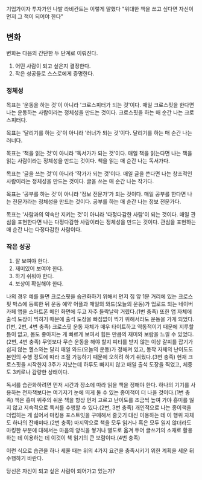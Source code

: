 기업가이자 투자가인 나발 라비칸트는 이렇게 말했다 "위대한 책을 쓰고 싶다면 자신이 먼저 그 책이 되어야 한다"

## 변화
변화는 다음의 간단한 두 단계로 이뤄진다.

1. 어떤 사람이 되고 싶은지 결정한다.
2. 작은 성공들로 스스로에게 증명한다.

### 정체성
목표는 '운동을 하는 것'이 아니라 '크로스피터가 되는 것'이다.
매일 크로스핏을 한다면 나는 운동하는 사람이라는 정체성을 만드는 것이다.
크로스핏을 하는 매 순간 나는 크로스피터다.

목표는 '달리기를 하는 것'이 아니라 '러너가 되는 것'이다.
달리기를 하는 매 순간 나는 러너다.

목표는 '책을 읽는 것'이 아니라 '독서가가 되는 것'이다.
매일 책을 읽는다면 나는 책을 읽는 사람이라는 정체성을 만드는 것이다.
책을 읽는 매 순간 나는 독서가다.

목표는 '글을 쓰는 것'이 아니라 '작가가 되는 것'이다.
매일 글을 쓴다면 나는 창조적인 사람이라는 정체성을 만드는 것이다.
글을 쓰는 매 순간 나는 작가다.

목표는 '공부를 하는 것'이 아니라 '정보 전문가'가 되는 것이다.
매일 공부를 한다면 나는 전문가라는 정체성을 만드는 것이다.
공부를 하는 매 순간 나는 정보 전문가다.

목표는 '사람과의 약속만 지키는 것'이 아니라 '다정다감한 사람'이 되는 것이다.
매일 관심을 표현한다면 나는 다정다감한 사람이라는 정체성을 만드는 것이다.
관심을 표현하는 매 순간 나는 다정다감한 사람이다.
### 작은 성공
1. 잘 보여야 한다.
2. 재미있어 보여야 한다.
3. 하기 쉬워야 한다.
4. 보상이 확실해야 한다.

나의 경우 예를 들면 크로스핏을 습관화하기 위해서 먼저 집 앞 1분 거리에 있는 크로스핏 박스에 등록한 뒤 운동 예약 어플과 매일의 와드(오늘의 운동)가 업로드 되는 네이버 카페 앱을 스마트폰 메인 화면에 두고 자주 들락날락 거렸다.(1번 충족) 또한 앱 자체에 출석 도장이 찍히기 때문에 출석 도장을 빠짐없이 찍기 위해서라도 운동을 가게 되었다.(1번, 2번, 4번 충족) 크로스핏 운동 자체가 매우 타이트하고 역동적이기 때문에 지루할 틈이 없고, 몸도 좋아지는 게 빠르게 보여서 힘든 만큼의 재미와 보람을 느낄 수 있었다.(2번, 4번 충족) 무엇보다 무슨 운동을 해야 할지 피티를 받지 않는 이상 갈피를 잡기가 쉽지 않는 헬스와는 달리 매일 와드(오늘의 운동)가 정해져 있고, 동작 자체의 난이도도 본인의 수행 정도에 따라 조절 가능하기 때문에 오히려 하기 쉬웠다.(3번 충족) 현재 크로스핏을 시작한지 3주가 지났는데 하루도 빠지지 않고 매일 출석 도장을 찍었고, 체중도 3키로나 감량한 상태이다.

독서를 습관화하려면 먼저 시간과 장소에 따라 읽을 책을 정해야 한다. 하나의 기기를 사용하는 전자책보다는 여기저기 눈에 띄게 둘 수 있는 종이책이 더 나을 것이다.(1번 충족) 책은 흥미 위주의 쉬운 책을 항상 먼저 고르고 난이도를 조금씩 높여 가야 흥미를 잃지 않고 지속적으로 독서를 수행할 수 있다.(2번, 3번 충족) 개인적으로 나는 종이책을 더럽히는 게 싫어서 마킹용 포스트잇을 구매해서 줄긋기 대신 이용하는 데 이 행위 자체도 하나의 잔재미다.(2번 충족) 마지막으로 책을 모두 읽거나 혹은 모두 읽지 않더라도 마킹한 부분에 대해서는 마음의 양식을 쌓거나 별도로 옮겨 두어 글쓰기의 소재로 활용하는 데 이용하는 데 이것이 책 읽기의 큰 보람이다.(4번 충족)

이런 식으로 습관을 하나 세울 때는 위의 4가지 요건을 충족시키기 위한 계획을 세운 뒤 수행하기 바란다.

당신은 자신이 되고 싶은 사람이 되어가고 있는가?
